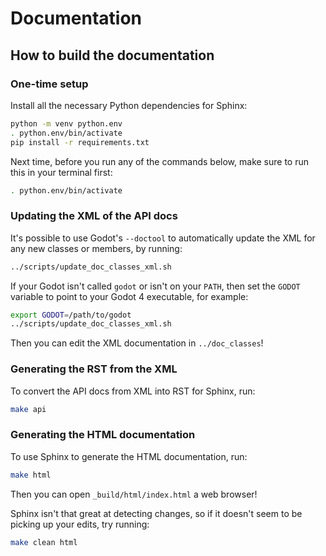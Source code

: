 Documentation
=============

How to build the documentation
------------------------------

### One-time setup ###

Install all the necessary Python dependencies for Sphinx:

```bash
python -m venv python.env
. python.env/bin/activate
pip install -r requirements.txt
```

Next time, before you run any of the commands below, make sure to run this in your terminal first:

```bash
. python.env/bin/activate
```

### Updating the XML of the API docs ###

It's possible to use Godot's `--doctool` to automatically update the XML for any new classes
or members, by running:

```bash
../scripts/update_doc_classes_xml.sh
```

If your Godot isn't called `godot` or isn't on your `PATH`, then set the `GODOT` variable to
point to your Godot 4 executable, for example:

```bash
export GODOT=/path/to/godot
../scripts/update_doc_classes_xml.sh
```

Then you can edit the XML documentation in `../doc_classes`!

### Generating the RST from the XML ###

To convert the API docs from XML into RST for Sphinx, run:

```bash
make api
```

### Generating the HTML documentation ###

To use Sphinx to generate the HTML documentation, run:

```bash
make html
```

Then you can open `_build/html/index.html` a web browser!

Sphinx isn't that great at detecting changes, so if it doesn't seem to be picking up your edits,
try running:

```bash
make clean html
```
